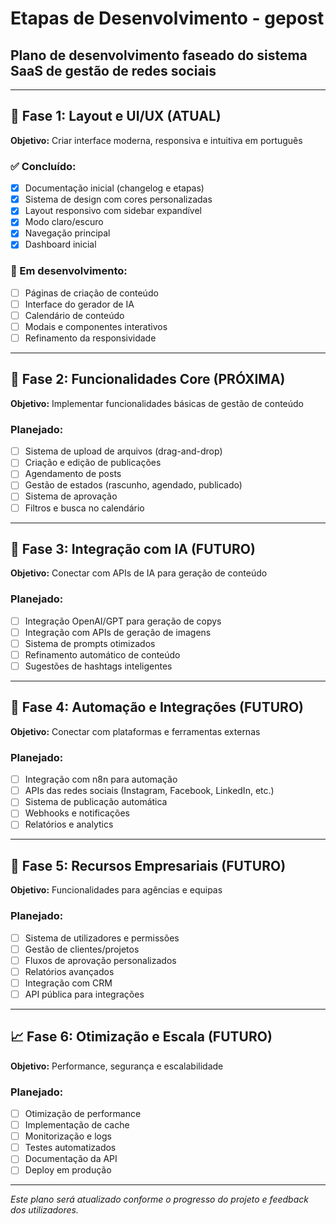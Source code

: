 # Etapas de Desenvolvimento - gepost

## Plano de desenvolvimento faseado do sistema SaaS de gestão de redes sociais

---

## 🎯 Fase 1: Layout e UI/UX (ATUAL)
**Objetivo:** Criar interface moderna, responsiva e intuitiva em português

### ✅ Concluído:
- [x] Documentação inicial (changelog e etapas)
- [x] Sistema de design com cores personalizadas
- [x] Layout responsivo com sidebar expandível
- [x] Modo claro/escuro
- [x] Navegação principal
- [x] Dashboard inicial

### 🔄 Em desenvolvimento:
- [ ] Páginas de criação de conteúdo
- [ ] Interface do gerador de IA
- [ ] Calendário de conteúdo
- [ ] Modais e componentes interativos
- [ ] Refinamento da responsividade

---

## 🚀 Fase 2: Funcionalidades Core (PRÓXIMA)
**Objetivo:** Implementar funcionalidades básicas de gestão de conteúdo

### Planejado:
- [ ] Sistema de upload de arquivos (drag-and-drop)
- [ ] Criação e edição de publicações
- [ ] Agendamento de posts
- [ ] Gestão de estados (rascunho, agendado, publicado)
- [ ] Sistema de aprovação
- [ ] Filtros e busca no calendário

---

## 🤖 Fase 3: Integração com IA (FUTURO)
**Objetivo:** Conectar com APIs de IA para geração de conteúdo

### Planejado:
- [ ] Integração OpenAI/GPT para geração de copys
- [ ] Integração com APIs de geração de imagens
- [ ] Sistema de prompts otimizados
- [ ] Refinamento automático de conteúdo
- [ ] Sugestões de hashtags inteligentes

---

## 🔗 Fase 4: Automação e Integrações (FUTURO)
**Objetivo:** Conectar com plataformas e ferramentas externas

### Planejado:
- [ ] Integração com n8n para automação
- [ ] APIs das redes sociais (Instagram, Facebook, LinkedIn, etc.)
- [ ] Sistema de publicação automática
- [ ] Webhooks e notificações
- [ ] Relatórios e analytics

---

## 🏢 Fase 5: Recursos Empresariais (FUTURO)
**Objetivo:** Funcionalidades para agências e equipas

### Planejado:
- [ ] Sistema de utilizadores e permissões
- [ ] Gestão de clientes/projetos
- [ ] Fluxos de aprovação personalizados
- [ ] Relatórios avançados
- [ ] Integração com CRM
- [ ] API pública para integrações

---

## 📈 Fase 6: Otimização e Escala (FUTURO)
**Objetivo:** Performance, segurança e escalabilidade

### Planejado:
- [ ] Otimização de performance
- [ ] Implementação de cache
- [ ] Monitorização e logs
- [ ] Testes automatizados
- [ ] Documentação da API
- [ ] Deploy em produção

---

*Este plano será atualizado conforme o progresso do projeto e feedback dos utilizadores.*